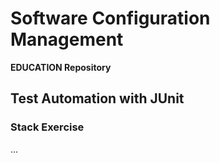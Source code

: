 # Software Configuration Management #

**EDUCATION Repository**

## Test Automation with JUnit ##

### Stack Exercise ###

...
